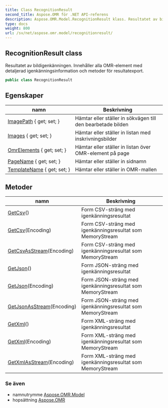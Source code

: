 ```yaml
---
title: Class RecognitionResult
second_title: Aspose.OMR för .NET API-referens
description: Aspose.OMR.Model.RecognitionResult klass. Resultatet av bildigenkänningen. Innehåller alla OMRelement med detaljerad igenkänningsinformation och metoder för resultatexport.
type: docs
weight: 800
url: /sv/net/aspose.omr.model/recognitionresult/
---
```

## RecognitionResult class

Resultatet av bildigenkänningen. Innehåller alla OMR-element med detaljerad igenkänningsinformation och metoder för resultatexport.

```csharp
public class RecognitionResult
```

## Egenskaper

| namn | Beskrivning |
| --- | --- |
| [ImagePath](../../aspose.omr.model/recognitionresult/imagepath/) { get; set; } | Hämtar eller ställer in sökvägen till den bearbetade bilden |
| [Images](../../aspose.omr.model/recognitionresult/images/) { get; set; } | Hämtar eller ställer in listan med inskrivningsbilder |
| [OmrElements](../../aspose.omr.model/recognitionresult/omrelements/) { get; set; } | Hämtar eller ställer in listan över OMR-element på page |
| [PageName](../../aspose.omr.model/recognitionresult/pagename/) { get; set; } | Hämtar eller ställer in sidnamn |
| [TemplateName](../../aspose.omr.model/recognitionresult/templatename/) { get; set; } | Hämtar eller ställer in OMR-mallen |

## Metoder

| namn | Beskrivning |
| --- | --- |
| [GetCsv](../../aspose.omr.model/recognitionresult/getcsv/#getcsv_1)() | Form CSV-sträng med igenkänningsresultat |
| [GetCsv](../../aspose.omr.model/recognitionresult/getcsv/#getcsv)(Encoding) | Form CSV-sträng med igenkänningsresultat som MemoryStream |
| [GetCsvAsStream](../../aspose.omr.model/recognitionresult/getcsvasstream/)(Encoding) | Form CSV-sträng med igenkänningsresultat som MemoryStream |
| [GetJson](../../aspose.omr.model/recognitionresult/getjson/#getjson_1)() | Form JSON-sträng med igenkänningsresultat |
| [GetJson](../../aspose.omr.model/recognitionresult/getjson/#getjson)(Encoding) | Form JSON-sträng med igenkänningsresultat som MemoryStream |
| [GetJsonAsStream](../../aspose.omr.model/recognitionresult/getjsonasstream/)(Encoding) | Form JSON-sträng med igenkänningsresultat som MemoryStream |
| [GetXml](../../aspose.omr.model/recognitionresult/getxml/#getxml_1)() | Form XML-sträng med igenkänningsresultat |
| [GetXml](../../aspose.omr.model/recognitionresult/getxml/#getxml)(Encoding) | Form XML-sträng med igenkänningsresultat som MemoryStream |
| [GetXmlAsStream](../../aspose.omr.model/recognitionresult/getxmlasstream/)(Encoding) | Form XML-sträng med igenkänningsresultat som MemoryStream |

### Se även

* namnutrymme [Aspose.OMR.Model](../../aspose.omr.model/)
* hopsättning [Aspose.OMR](../../)


